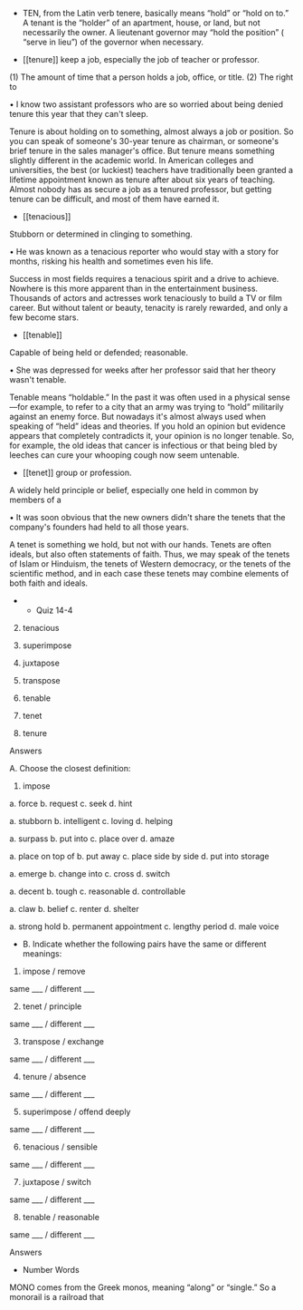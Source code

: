 - TEN, from the Latin verb tenere, basically means “hold” or “hold on to.” A tenant is the “holder” of
an  apartment,  house,  or  land,  but  not  necessarily  the  owner.  A  lieutenant  governor  may  “hold  the
position” ( “serve in lieu”) of the governor when necessary.

- [[tenure]] 
keep a job, especially the job of teacher or professor. 

 (1) The amount of time that a person holds a job, office, or title. (2) The right to

• I know two assistant professors who are so worried about being denied tenure this year that they
can't sleep. 

Tenure  is  about  holding  on  to  something,  almost  always  a  job  or  position.  So  you  can  speak  of
someone's  30-year  tenure  as  chairman,  or  someone's  brief  tenure  in  the  sales  manager's  office.  But
tenure  means  something  slightly  different  in  the  academic  world.  In  American  colleges  and
universities,  the  best  (or  luckiest)  teachers  have  traditionally  been  granted  a  lifetime  appointment
known as tenure after about six years of teaching. Almost nobody has as secure a job as a tenured
professor, but getting tenure can be difficult, and most of them have earned it.

- [[tenacious]] 

 Stubborn or determined in clinging to something. 

• He was known as a tenacious reporter who would stay with a story for months, risking his health
and sometimes even his life. 

Success  in  most  fields  requires  a  tenacious  spirit  and  a  drive  to  achieve.  Nowhere  is  this  more
apparent than in the entertainment business. Thousands of actors and actresses work tenaciously to
build a TV or film career. But without talent or beauty, tenacity is rarely rewarded, and only a few
become stars.

- [[tenable]] 

 Capable of being held or defended; reasonable. 

• She was depressed for weeks after her professor said that her theory wasn't tenable. 

Tenable means “holdable.” In the past it was often used in a physical sense—for example, to refer to
a city that an army was trying to “hold” militarily against an enemy force. But nowadays it's almost
always used when speaking of “held” ideas and theories. If you hold an opinion but evidence appears
that completely contradicts it, your opinion is no longer tenable. So, for example, the old ideas that
cancer is infectious or that being bled by leeches can cure your whooping cough now seem untenable.

- [[tenet]] 
group or profession. 

 A widely held principle or belief, especially one held in common by members of a

• It was soon obvious that the new owners didn't share the tenets that the company's founders had held
to all those years. 

A tenet is something we hold, but not with our hands. Tenets are often ideals, but also often statements
of faith. Thus, we may speak of the tenets of Islam or Hinduism, the tenets of Western democracy, or
the tenets of the scientific method, and in each case these tenets may combine elements of both faith
and ideals.

- - Quiz 14-4

2. tenacious

3. superimpose

4. juxtapose

5. transpose

6. tenable

7. tenet

8. tenure

Answers

A. Choose the closest definition:
1. impose

a. force b. request c. seek d. hint

a. stubborn b. intelligent c. loving d. helping

a. surpass b. put into c. place over d. amaze

a. place on top of b. put away c. place side by side d. put into storage

a. emerge b. change into c. cross d. switch

a. decent b. tough c. reasonable d. controllable

a. claw b. belief c. renter d. shelter

a. strong hold b. permanent appointment c. lengthy period d. male voice

- B. Indicate whether the following pairs have the same or different meanings:
1. impose / remove

same ___ / different ___

2. tenet / principle

same ___ / different ___

3. transpose / exchange

same ___ / different ___

4. tenure / absence

same ___ / different ___

5. superimpose / offend deeply

same ___ / different ___

6. tenacious / sensible

same ___ / different ___

7. juxtapose / switch

same ___ / different ___

8. tenable / reasonable

same ___ / different ___

Answers

- Number Words

MONO comes from the Greek monos, meaning “along” or “single.” So a monorail is a railroad that
